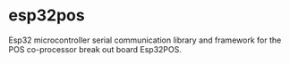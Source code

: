 # esp32pos
Esp32 microcontroller serial communication library and framework for the POS co-processor break out board Esp32POS.
